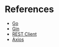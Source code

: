 # References

- [Go](https://go.dev)
- [Gin](https://gin-gonic.com)
- [REST Client](https://github.com/Huachao/vscode-restclient)
- [Axios](https://axios-http.com)

